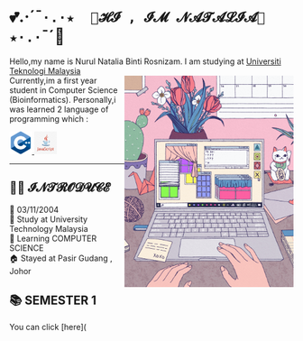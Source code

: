 
# 💕.·´¯`·.·★  🎀𝓗𝓘 , 𝓘𝓜 𝓝𝓐𝓣𝓐𝓛𝓘𝓐🎀  ★·.·`¯´💞 
Hello,my name is Nurul Natalia Binti Rosnizam. I am studying at
[Universiti Teknologi Malaysia](https://www.utm.my)<BR>
<img align="right" alt="Coding" width="300px" src="gif.gif">
Currently,im a first year student in Computer Science (Bioinformatics).
Personally,i was learned 2 language of programming which :<BR>
<p align="left"> <a href="https://www.w3schools.com/cpp/" target="_blank" rel="noreferrer"> <img src="https://raw.githubusercontent.com/devicons/devicon/master/icons/cplusplus/cplusplus-original.svg" alt="cplusplus" width="40" height="40"/>
<align="left"> <a href="https://www.w3schools.com/js/" target="_blank" rel="noreferrer"> <img src="kisspng-javascript-web-development-logo-script-clipart-5adc4c1a932f97.7568863815243868426029.jpg" alt="javascript" width="40" height="40"/> </a>
  
---
## 👩‍💻 𝓘𝓝𝓣𝓡𝓞𝓓𝓤𝓒𝓔
📆 03/11/2004<BR>
🏫 Study at University Technology Malaysia<BR>
📝 Learning COMPUTER SCIENCE<BR>
🏠 Stayed at Pasir Gudang , Johor<BR>


## 📚 SEMESTER 1 
You can click [here](








